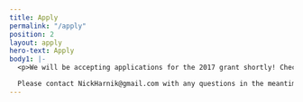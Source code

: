 ```yaml
---
title: Apply
permalink: "/apply"
position: 2
layout: apply
hero-text: Apply
body1: |-
  <p>We will be accepting applications for the 2017 grant shortly! Check back here for more info in the coming months.

  Please contact NickHarnik@gmail.com with any questions in the meantime.</p>
---
```


